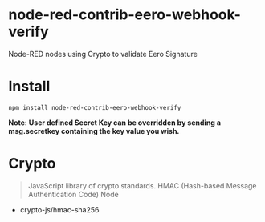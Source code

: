 <!--
 * @Author: billyb-alta
 * @Date: 2022-10-04 10:20:00
 * @LastEditTime: 2022-10-04 10:20:00
 * @LastEditors: Please set LastEditors
 * @Description: In User Settings Edit
 * @FilePath: \node-red-contrib-eero-webhook-verify\README.md
-->
# node-red-contrib-eero-webhook-verify
Node-RED nodes using Crypto to validate Eero Signature

# Install
`npm install node-red-contrib-eero-webhook-verify`



**Note: User defined Secret Key can be overridden by sending a msg.secretkey containing the key value you wish.**

# Crypto
> JavaScript library of crypto standards.
HMAC (Hash-based Message Authentication Code) Node
* crypto-js/hmac-sha256
